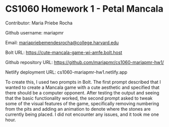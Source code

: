 # CS1060 Homework 1 - Petal Mancala

Contributor: Maria Priebe Rocha

Github username: mariapmr

Email: mariapriebemendesrocha@college.harvard.edu

Bolt URL: https://cute-mancala-game-wi-amfe.bolt.host

Github repository URL: https://github.com/mariapmr/cs1060-mariapmr-hw1/

Netlify deployment URL: cs1060-mariapmr-hw1.netlify.app

To create this, I used two prompts in Bolt. The first prompt described that I wanted to create a Mancala game with a cute aesthetic and specified that there should be a computer opponent. After testing the output and seeing that the basic functionality worked, the second prompt asked to tweak some of the visual features of the game, specifically removing numbering from the pits and adding an animation to denote where the stones are currently being placed. I did not encounter any issues, and it took me one hour.
